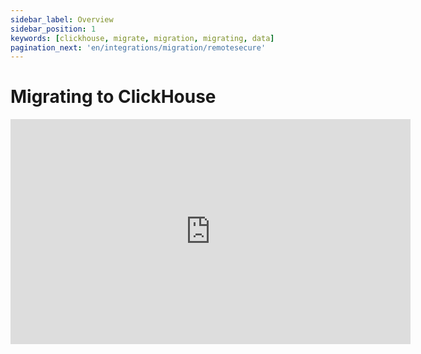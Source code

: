 ```yaml
---
sidebar_label: Overview
sidebar_position: 1
keywords: [clickhouse, migrate, migration, migrating, data]
pagination_next: 'en/integrations/migration/remotesecure'
---
```


# Migrating to ClickHouse

<div class='vimeo-container'>
  <iframe src="https://player.vimeo.com/video/751409158?h=54cfbce3b9"
    width="640"
    height="360"
    frameborder="0"
    allow="autoplay;
    fullscreen;
    picture-in-picture"
    allowfullscreen>
  </iframe>
</div>

<br/>



